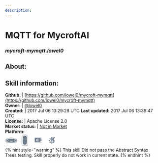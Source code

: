 ```yaml
---
description: 
---
```


# MQTT for MycroftAI  
### _mycroft-mymqtt.lowel0_  
## About:  


## Skill information:  
**Github:** | [https://github.com/lowel0/mycroft-mymqtt](https://github.com/lowel0/mycroft-mymqtt)  
**Owner:** | [@lowel0](https://github.com/lowel0)  
**Created:** | 2017 Jul 06 13:29:28 UTC  **Last updated:** 2017 Jul 06 13:39:47 UTC  
**License:** | Apache License 2.0  
**Market status:** | [Not in Market](https://market.mycroft.ai/skill/)  
**Platform:**  
 ![Mark I](../.gitbook/assets/mark-1-icon.png)  ![Mark II](../.gitbook/assets/mark-2-icon.png)  ![Picroft](../.gitbook/assets/picroft-icon.png)  ![plasmoid](../.gitbook/assets/kde.png)   
{% hint style="warning" %}
This skill Did not pass the Abstract Syntax Trees testing. Skill properly do not work in current state.
{% endhint %}
